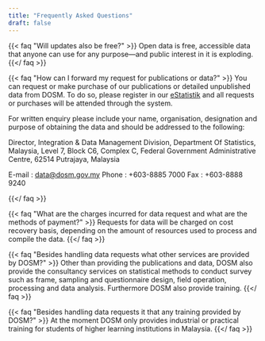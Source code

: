 ```yaml
---
title: "Frequently Asked Questions"
draft: false
---
```


{{< faq "Will updates also be free?" >}}
Open data is free, accessible data that anyone can use for any purpose—and public interest in it is exploding.
{{</ faq >}}

{{< faq "How can I forward my request for publications or data?" >}}
You can request or make purchase of our publications or detailed unpublished data from DOSM. To do so, please register in our [eStatistik](https://www.dosm.gov.my/v1/index.php?r=sso2/gotoeservices) and all requests or purchases will be attended through the system.

For written enquiry please include your name, organisation, designation and purpose of obtaining the data and should be addressed to the following:

Director,
Integration & Data Management Division,
Department Of Statistics, Malaysia,
Level 7, Block C6, Complex C,
Federal Government Administrative Centre,
62514 Putrajaya,
Malaysia

E-mail : data@dosm.gov.my
Phone : +603-8885 7000
Fax : +603-8888 9240

{{</ faq >}}


{{< faq "What are the charges incurred for data request and what are the methods of payment?" >}}
Requests for data will be charged on cost recovery basis, depending on the amount of resources used to process and compile the data.
{{</ faq >}}

{{< faq "Besides handling data requests what other services are provided by DOSM?" >}}
Other than providing the publications and data, DOSM also provide the consultancy services on statistical methods to conduct survey such as frame, sampling and questionnaire design, field operation, processing and data analysis.  Furthermore DOSM also provide training.
{{</ faq >}}

{{< faq "Besides handling data requests it that any training provided by DOSM?" >}}
At the moment DOSM only provides industrial or practical training for students of higher learning institutions in Malaysia.
{{</ faq >}}
